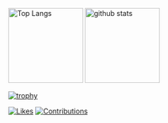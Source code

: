 
<!--
**fneco/fneco** is a ✨ _special_ ✨ repository because its `README.md` (this file) appears on your GitHub profile.

Here are some ideas to get you started:

- 🔭 I’m currently working on ...
- 🌱 I’m currently learning ...
- 👯 I’m looking to collaborate on ...
- 🤔 I’m looking for help with ...
- 💬 Ask me about ...
- 📫 How to reach me: ...
- 😄 Pronouns: ...
- ⚡ Fun fact: ...
-->

<p align="left"> 
  <img alt="Top Langs" height="150px" src="https://github-readme-stats.vercel.app/api/top-langs/?username=fneco&layout=compact&count_private=true&show_icons=true" />
  <img alt="github stats" height="150px" src="https://github-readme-stats.vercel.app/api?username=fneco&count_private=true&show_icons=true" />
</p>

[![trophy](https://github-profile-trophy.vercel.app/?username=fneco&column=5)](https://github.com/ryo-ma/github-profile-trophy)

[![Likes](https://badgen.org/img/zenn/fizumi/likes?style=plastic)](https://zenn.dev/fizumi)
[![Contributions](https://badgen.org/img/qiita/fizumi6/contributions?style=plastic)](https://qiita.com/fizumi6)
